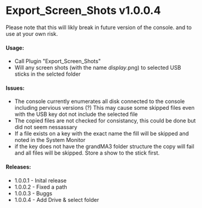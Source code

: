 # Export_Screen_Shots v1.0.0.4
Please note that this will likly break in future version of the console. and to use at your own risk.

#### Usage:
* Call Plugin "Export_Screen_Shots"
* Will any screen shots (with the name *display*.png) to selected USB sticks
  in the selcted folder

#### Issues:
* The console currently enumerates all disk connected to the console including 
  pervious versions (?) This may cause some skipped files even with the USB key
  dot not include the selected file
* The copied files are not checked for consistancy, this could be done but did
  not seem nessassary
* If a file exists on a key with the exact name the fill will be skipped and noted
  in the System Monitor
* if the key does not have the grandMA3 folder structure the copy will fail and all
  files will be skipped. Store a show to the stick first.

#### Releases:
* 1.0.0.1 - Inital release
* 1.0.0.2 - Fixed a path 
* 1.0.0.3 - Buggs
* 1.0.0.4 - Add Drive & select folder